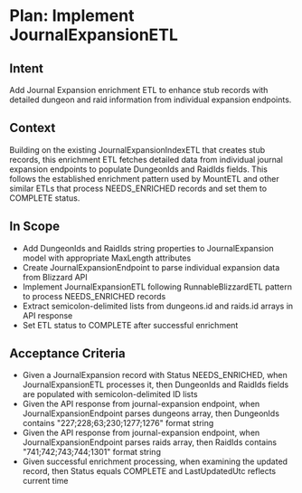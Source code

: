 # Plan: Implement JournalExpansionETL

## Intent  
Add Journal Expansion enrichment ETL to enhance stub records with detailed dungeon and raid information from individual expansion endpoints.

## Context  
Building on the existing JournalExpansionIndexETL that creates stub records, this enrichment ETL fetches detailed data from individual journal expansion endpoints to populate DungeonIds and RaidIds fields. This follows the established enrichment pattern used by MountETL and other similar ETLs that process NEEDS_ENRICHED records and set them to COMPLETE status.

## In Scope  
- Add DungeonIds and RaidIds string properties to JournalExpansion model with appropriate MaxLength attributes
- Create JournalExpansionEndpoint to parse individual expansion data from Blizzard API
- Implement JournalExpansionETL following RunnableBlizzardETL pattern to process NEEDS_ENRICHED records
- Extract semicolon-delimited lists from dungeons.id and raids.id arrays in API response
- Set ETL status to COMPLETE after successful enrichment

## Acceptance Criteria  
- Given a JournalExpansion record with Status NEEDS_ENRICHED, when JournalExpansionETL processes it, then DungeonIds and RaidIds fields are populated with semicolon-delimited ID lists
- Given the API response from journal-expansion endpoint, when JournalExpansionEndpoint parses dungeons array, then DungeonIds contains "227;228;63;230;1277;1276" format string
- Given the API response from journal-expansion endpoint, when JournalExpansionEndpoint parses raids array, then RaidIds contains "741;742;743;744;1301" format string  
- Given successful enrichment processing, when examining the updated record, then Status equals COMPLETE and LastUpdatedUtc reflects current time